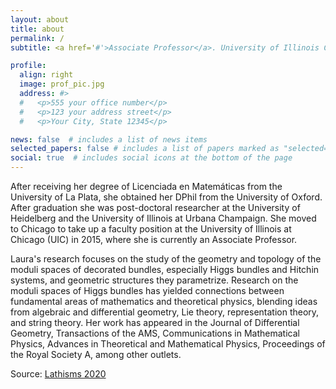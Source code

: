 ```yaml
---
layout: about
title: about
permalink: /
subtitle: <a href='#'>Associate Professor</a>. University of Illinois Chicago

profile:
  align: right
  image: prof_pic.jpg
  address: #>
  #   <p>555 your office number</p>
  #   <p>123 your address street</p>
  #   <p>Your City, State 12345</p>

news: false  # includes a list of news items
selected_papers: false # includes a list of papers marked as "selected={true}"
social: true  # includes social icons at the bottom of the page
---
```


After receiving her degree of Licenciada en Matemáticas from the University of La Plata, she obtained her DPhil from the University of Oxford. After graduation she was post-doctoral researcher at the University of Heidelberg and the University of Illinois at Urbana Champaign.  She moved to Chicago to take up a faculty position at the University of Illinois at Chicago (UIC) in 2015, where she is currently an Associate Professor. 

Laura's research focuses on the study of the geometry and topology of the moduli spaces of decorated bundles, especially Higgs bundles and Hitchin systems, and geometric structures they parametrize.  Research on 
the moduli spaces of Higgs bundles has yielded connections between fundamental areas of mathematics and theoretical physics, blending ideas from algebraic and differential geometry, Lie theory, representation theory, and string theory. Her work has appeared in the Journal of Differential Geometry, Transactions of the AMS, Communications in Mathematical Physics, Advances in Theoretical and Mathematical Physics,  Proceedings of the Royal Society A, among other outlets. 

Source: [Lathisms 2020](https://www.lathisms.org/calendar-2020/laura-p-schaposnik)

